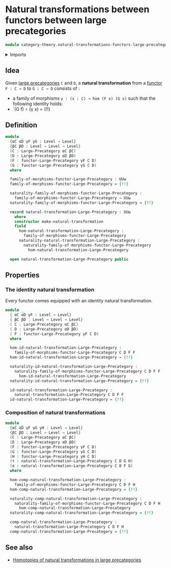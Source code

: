 # Natural transformations between functors between large precategories

```agda
module category-theory.natural-transformations-functors-large-precategories where
```

<details><summary>Imports</summary>

```agda
open import category-theory.commuting-squares-of-morphisms-in-large-precategories
open import category-theory.functors-large-precategories
open import category-theory.large-precategories

open import foundation.action-on-identifications-functions
open import foundation.identity-types
open import foundation.universe-levels
```

</details>

## Idea

Given [large precategories](category-theory.large-precategories.md) `C` and `D`,
a **natural transformation** from a
[functor](category-theory.functors-large-precategories.md) `F : C → D` to
`G : C → D` consists of :

- a family of morphisms `γ : (x : C) → hom (F x) (G x)` such that the following
  identity holds:
- `(G f) ∘ (γ x) = {!!}

## Definition

```agda
module _
  {αC αD γF γG : Level → Level}
  {βC βD : Level → Level → Level}
  (C : Large-Precategory αC βC)
  (D : Large-Precategory αD βD)
  (F : functor-Large-Precategory γF C D)
  (G : functor-Large-Precategory γG C D)
  where

  family-of-morphisms-functor-Large-Precategory : UUω
  family-of-morphisms-functor-Large-Precategory = {!!}

  naturality-family-of-morphisms-functor-Large-Precategory :
    family-of-morphisms-functor-Large-Precategory → UUω
  naturality-family-of-morphisms-functor-Large-Precategory = {!!}

  record natural-transformation-Large-Precategory : UUω
    where
    constructor make-natural-transformation
    field
      hom-natural-transformation-Large-Precategory :
        family-of-morphisms-functor-Large-Precategory
      naturality-natural-transformation-Large-Precategory :
        naturality-family-of-morphisms-functor-Large-Precategory
          hom-natural-transformation-Large-Precategory

  open natural-transformation-Large-Precategory public
```

## Properties

### The identity natural transformation

Every functor comes equipped with an identity natural transformation.

```agda
module _
  { αC αD γF : Level → Level}
  { βC βD : Level → Level → Level}
  ( C : Large-Precategory αC βC)
  ( D : Large-Precategory αD βD)
  ( F : functor-Large-Precategory γF C D)
  where

  hom-id-natural-transformation-Large-Precategory :
    family-of-morphisms-functor-Large-Precategory C D F F
  hom-id-natural-transformation-Large-Precategory = {!!}

  naturality-id-natural-transformation-Large-Precategory :
    naturality-family-of-morphisms-functor-Large-Precategory C D F F
      hom-id-natural-transformation-Large-Precategory
  naturality-id-natural-transformation-Large-Precategory = {!!}

  id-natural-transformation-Large-Precategory :
    natural-transformation-Large-Precategory C D F F
  id-natural-transformation-Large-Precategory = {!!}
```

### Composition of natural transformations

```agda
module _
  {αC αD γF γG γH : Level → Level}
  {βC βD : Level → Level → Level}
  (C : Large-Precategory αC βC)
  (D : Large-Precategory αD βD)
  (F : functor-Large-Precategory γF C D)
  (G : functor-Large-Precategory γG C D)
  (H : functor-Large-Precategory γH C D)
  (τ : natural-transformation-Large-Precategory C D G H)
  (σ : natural-transformation-Large-Precategory C D F G)
  where

  hom-comp-natural-transformation-Large-Precategory :
    family-of-morphisms-functor-Large-Precategory C D F H
  hom-comp-natural-transformation-Large-Precategory = {!!}

  naturality-comp-natural-transformation-Large-Precategory :
    naturality-family-of-morphisms-functor-Large-Precategory C D F H
      hom-comp-natural-transformation-Large-Precategory
  naturality-comp-natural-transformation-Large-Precategory = {!!}

  comp-natural-transformation-Large-Precategory :
    natural-transformation-Large-Precategory C D F H
  comp-natural-transformation-Large-Precategory = {!!}
```

## See also

- [Homotopies of natural transformations in large precategories](category-theory.homotopies-natural-transformations-large-precategories.md)
